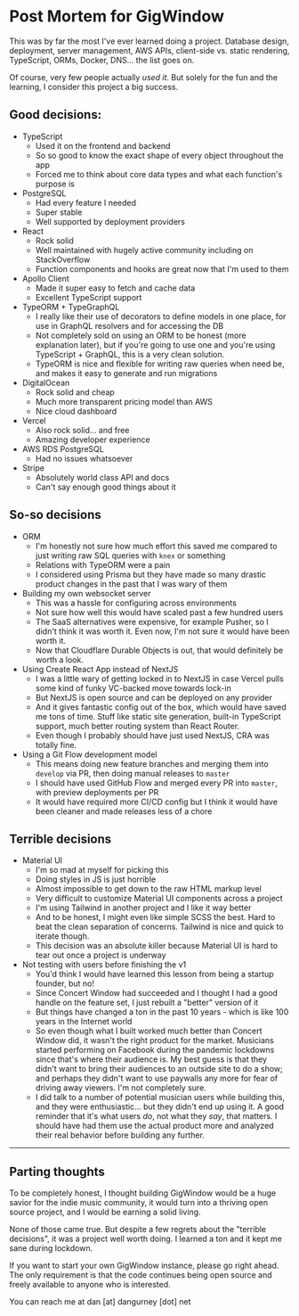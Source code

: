 # Post Mortem for GigWindow

This was by far the most I've ever learned doing a project. Database design, deployment, server management, AWS APIs, client-side vs. static rendering, TypeScript, ORMs, Docker, DNS... the list goes on.

Of course, very few people actually _used it_. But solely for the fun and the learning, I consider this project a big success.

## Good decisions:
- TypeScript
  - Used it on the frontend and backend
  - So so good to know the exact shape of every object throughout the app
  - Forced me to think about core data types and what each function's purpose is
- PostgreSQL
  - Had every feature I needed
  - Super stable
  - Well supported by deployment providers
- React
  - Rock solid
  - Well maintained with hugely active community including on StackOverflow
  - Function components and hooks are great now that I'm used to them
- Apollo Client
  - Made it super easy to fetch and cache data
  - Excellent TypeScript support
- TypeORM + TypeGraphQL
  - I really like their use of decorators to define models in one place, for use in GraphQL resolvers and for accessing the DB
  - Not completely sold on using an ORM to be honest (more explanation later), but if you're going to use one and you're using TypeScript + GraphQL, this is
  a very clean solution.
  - TypeORM is nice and flexible for writing raw queries when need be, and makes it easy to generate and run migrations
- DigitalOcean
  - Rock solid and cheap
  - Much more transparent pricing model than AWS
  - Nice cloud dashboard
- Vercel
  - Also rock solid... and free
  - Amazing developer experience
- AWS RDS PostgreSQL
  - Had no issues whatsoever
- Stripe
  - Absolutely world class API and docs
  - Can't say enough good things about it

## So-so decisions
- ORM
  - I'm honestly not sure how much effort this saved me compared to just writing raw SQL queries with `knex` or something
  - Relations with TypeORM were a pain
  - I considered using Prisma but they have made so many drastic product changes in the past that I was wary of them
- Building my own websocket server
  - This was a hassle for configuring across environments
  - Not sure how well this would have scaled past a few hundred users
  - The SaaS alternatives were expensive, for example Pusher, so I didn't think it was worth it. Even now, I'm not sure it would have been worth it.
  - Now that Cloudflare Durable Objects is out, that would definitely be worth a look.
- Using Create React App instead of NextJS
  - I was a little wary of getting locked in to NextJS in case Vercel pulls some kind of funky VC-backed move towards lock-in
  - But NextJS is open source and can be deployed on any provider
  - And it gives fantastic config out of the box, which would have saved me tons of time. Stuff like static site generation, built-in TypeScript support, much better routing system than React Router.
  - Even though I probably should have just used NextJS, CRA was totally fine.
- Using a Git Flow development model 
  - This means doing new feature branches and merging them into `develop` via PR, then doing manual releases to `master`
  - I should have used GitHub Flow and merged every PR into `master`, with preview deployments per PR
  - It would have required more CI/CD config but I think it would have been cleaner and made releases less of a chore

## Terrible decisions
- Material UI
  - I'm so mad at myself for picking this
  - Doing styles in JS is just horrible
  - Almost impossible to get down to the raw HTML markup level
  - Very difficult to customize Material UI components across a project
  - I'm using Tailwind in another project and I like it way better
  - And to be honest, I might even like simple SCSS the best. Hard to beat the clean separation of concerns. Tailwind is nice and quick to iterate though.
  - This decision was an absolute killer because Material UI is hard to tear out once a project is underway
- Not testing with users before finishing the v1
  - You'd think I would have learned this lesson from being a startup founder, but no!
  - Since Concert Window had succeeded and I thought I had a good handle on the feature set, I just rebuilt a "better" version of it
  - But things have changed a ton in the past 10 years - which is like 100 years in the Internet world
  - So even though what I built worked much better than Concert Window did, it wasn't the right product for the market. Musicians started performing on Facebook during the pandemic lockdowns since that's where their audience is. My best guess is that they didn't want to bring their audiences to an outside site to do a show; and perhaps they didn't want to use paywalls any more for fear of driving away viewers. I'm not completely sure.
  - I did talk to a number of potential musician users while building this, and they were enthusiastic... but they didn't end up using it. A good reminder that it's what users _do_, not what they _say_, that matters. I should have had them use the actual product more and analyzed their real behavior before building any further.

--- 

## Parting thoughts

To be completely honest, I thought building GigWindow would be a huge savior for the indie music community, it would turn into a thriving open source project, and I would be earning a solid living. 

None of those came true. But despite a few regrets about the "terrible decisions", it was a project well worth doing. I learned a ton and it kept me sane during lockdown. 

If you want to start your own GigWindow instance, please go right ahead. The only requirement is that the code continues being open source and freely available to anyone who is interested. 

You can reach me at dan [at] dangurney [dot] net